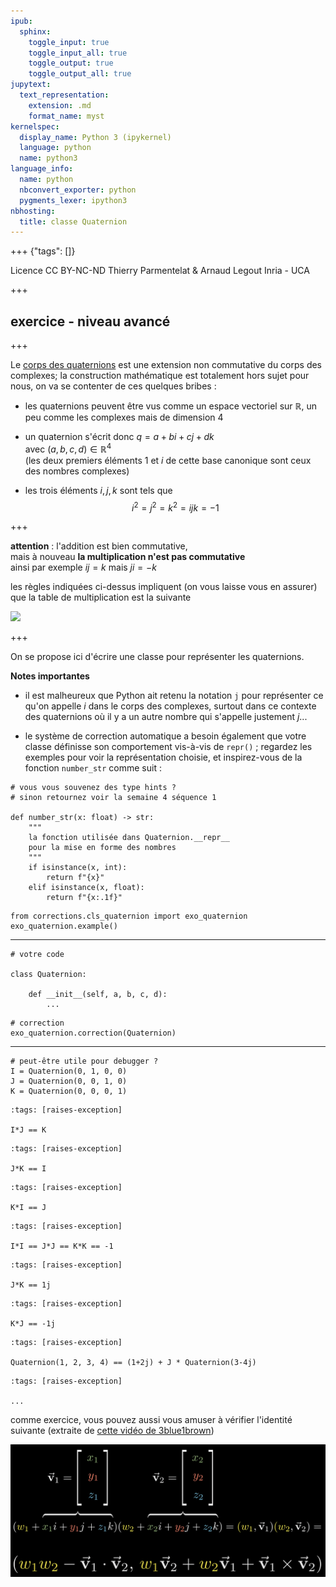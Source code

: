 ```yaml
---
ipub:
  sphinx:
    toggle_input: true
    toggle_input_all: true
    toggle_output: true
    toggle_output_all: true
jupytext:
  text_representation:
    extension: .md
    format_name: myst
kernelspec:
  display_name: Python 3 (ipykernel)
  language: python
  name: python3
language_info:
  name: python
  nbconvert_exporter: python
  pygments_lexer: ipython3
nbhosting:
  title: classe Quaternion
---
```


+++ {"tags": []}

<div class="licence">
<span>Licence CC BY-NC-ND</span>
<span>Thierry Parmentelat &amp; Arnaud Legout</span>
<span>Inria - UCA</span>
</div>

+++

## exercice - niveau avancé

+++

Le [corps des quaternions](https://fr.wikipedia.org/wiki/Quaternion) est une extension non commutative du corps des complexes; la construction mathématique est totalement hors sujet pour nous, on va se contenter de ces quelques bribes :

* les quaternions peuvent être vus comme un espace vectoriel 
  sur $\mathbb{R}$, un peu comme les complexes mais de dimension 4

* un quaternion s'écrit donc $q = a + bi + cj + dk$  
  avec $(a, b, c, d) \in \mathbb{R}^4$  
  (les deux premiers éléments $1$ et $i$ de cette base canonique sont ceux des nombres complexes)

* les trois éléments $i, j, k$ sont tels que  
  $$i^2 = j^2 = k^2 = ijk = -1$$

+++

**attention** : l'addition est bien commutative,  
mais à nouveau **la multiplication n'est pas commutative**  
ainsi par exemple $ij = k$ mais $ji = -k$

les règles indiquées ci-dessus impliquent (on vous laisse vous en assurer) que la table de multiplication est la suivante

![](media/quaternion-table.png)

+++

On se propose ici d'écrire une classe pour représenter les quaternions.

**Notes importantes**

* il est malheureux que Python ait retenu la notation `j` pour représenter ce qu'on appelle $i$ dans le corps des complexes, surtout dans ce contexte des quaternions où il y a un autre nombre qui s'appelle justement $j$...

* le système de correction automatique a besoin également que votre classe définisse son comportement vis-à-vis de `repr()` ; regardez les exemples pour voir la représentation choisie, et inspirez-vous de la fonction `number_str` comme suit :

```{code-cell} ipython3
# vous vous souvenez des type hints ?
# sinon retournez voir la semaine 4 séquence 1

def number_str(x: float) -> str:
    """
    la fonction utilisée dans Quaternion.__repr__ 
    pour la mise en forme des nombres
    """
    if isinstance(x, int):
        return f"{x}"
    elif isinstance(x, float):
        return f"{x:.1f}"
```

```{code-cell} ipython3
from corrections.cls_quaternion import exo_quaternion
exo_quaternion.example()
```

*****

```{code-cell} ipython3
# votre code

class Quaternion:
    
    def __init__(self, a, b, c, d):
        ...        
```

```{code-cell} ipython3
# correction
exo_quaternion.correction(Quaternion)
```

*****

```{code-cell} ipython3
# peut-être utile pour debugger ?
I = Quaternion(0, 1, 0, 0)
J = Quaternion(0, 0, 1, 0)
K = Quaternion(0, 0, 0, 1)
```

```{code-cell} ipython3
:tags: [raises-exception]

I*J == K
```

```{code-cell} ipython3
:tags: [raises-exception]

J*K == I
```

```{code-cell} ipython3
:tags: [raises-exception]

K*I == J
```

```{code-cell} ipython3
:tags: [raises-exception]

I*I == J*J == K*K == -1
```

```{code-cell} ipython3
:tags: [raises-exception]

J*K == 1j
```

```{code-cell} ipython3
:tags: [raises-exception]

K*J == -1j
```

```{code-cell} ipython3
:tags: [raises-exception]

Quaternion(1, 2, 3, 4) == (1+2j) + J * Quaternion(3-4j)
```

```{code-cell} ipython3
:tags: [raises-exception]

...
```

comme exercice, vous pouvez aussi vous amuser à vérifier l'identité suivante (extraite de [cette vidéo de 3blue1brown](https://www.youtube.com/watch?v=d4EgbgTm0Bg))

![](media/quaternion-multiply.png)
